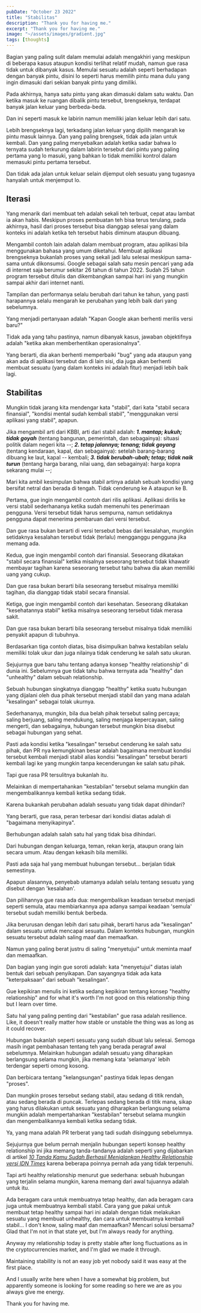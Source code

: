 ```yaml
---
pubDate: "October 23 2022"
title: "Stabilitas"
description: "Thank you for having me."
excerpt: "Thank you for having me."
image: "~/assets/images/gradient.jpg"
tags: [thoughts]
---
```


Bagian yang paling sulit dalam memulai adalah mengakhiri yang meskipun di beberapa kasus ataupun kondisi terlihat relatif mudah, namun gue rasa tidak untuk dibanyak kasus. Memulai sesuatu adalah seperti berhadapan dengan banyak pintu, disini lo seperti harus memilih pintu mana dulu yang ingin dimasuki dari sekian banyak pintu yang dimiliki.

Pada akhirnya, hanya satu pintu yang akan dimasuki dalam satu waktu. Dan ketika masuk ke ruangan dibalik pintu tersebut, brengseknya, terdapat banyak jalan keluar yang berbeda-beda.

Dan ini seperti masuk ke labirin namun memiliki jalan keluar lebih dari satu.

Lebih brengseknya lagi, terkadang jalan keluar yang dipilih mengarah ke pintu masuk lainnya. Dan yang paling brengsek, tidak ada jalan untuk kembali. Dan yang paling menyebalkan adalah ketika sadar bahwa lo ternyata sudah terkurung dalam labirin tersebut dari pintu yang paling pertama yang lo masuki, yang bahkan lo tidak memiliki kontrol dalam memasuki pintu pertama tersebut.

Dan tidak ada jalan untuk keluar selain dijemput oleh sesuatu yang tugasnya hanyalah untuk menjemput lo.

## Iterasi
Yang menarik dari membuat teh adalah sekali teh terbuat, cepat atau lambat ia akan habis. Meskipun proses pembuatan teh bisa terus terulang, pada akhirnya, hasil dari proses tersebut bisa dianggap selesai yang dalam konteks ini adalah ketika teh tersebut habis diminum ataupun dibuang.

Mengambil contoh lain adalah dalam membuat program, atau aplikasi bila menggunakan bahasa yang umum diketahui. Membuat aplikasi brengseknya bukanlah proses yang sekali jadi lalu selesai meskipun sama-sama untuk dikonsumsi. Google sebagai salah satu mesin pencari yang ada di internet saja berumur sekitar 26 tahun di tahun 2022. Sudah 25 tahun program tersebut ditulis dan dikembangkan sampai hari ini yang mungkin sampai akhir dari internet nanti.

Tampilan dan performanya selalu berubah dari tahun ke tahun, yang pasti harapannya selalu mengarah ke perubahan yang lebih baik dari yang sebelumnya.

Yang menjadi pertanyaan adalah "Kapan Google akan berhenti merilis versi baru?"

Tidak ada yang tahu pastinya, namun dibanyak kasus, jawaban objektifnya adalah "ketika akan memberhentikan operasionalnya".

Yang berarti, dia akan berhenti memperbaiki "bug" yang ada ataupun yang akan ada di aplikasi tersebut dan di lain sisi, dia juga akan berhenti membuat sesuatu (yang dalam konteks ini adalah fitur) menjadi lebih baik lagi.

## Stabilitas
Mungkin tidak jarang kita mendengar kata "stabil", dari kata "stabil secara finansial", "kondisi mental sudah kembali stabil", "menggunakan versi aplikasi yang stabil", apapun.

Jika mengambil arti dari KBBI, arti dari stabil adalah: ***1. mantap; kukuh; tidak goyah*** (tentang bangunan, pemerintah, dan sebagainya): situasi politik dalam negeri kita --; ***2. tetap jalannya; tenang; tidak goyang*** (tentang kendaraan, kapal, dan sebagainya): setelah barang-barang dibuang ke laut, kapal -- kembali; ***3. tidak berubah-ubah; tetap; tidak naik turun*** (tentang harga barang, nilai uang, dan sebagainya): harga kopra sekarang mulai --;

Mari kita ambil kesimpulan bahwa stabil artinya adalah sebuah kondisi yang bersifat netral dan berada di tengah. Tidak cenderung ke A ataupun ke B.

Pertama, gue ingin mengambil contoh dari rilis aplikasi. Aplikasi dirilis ke versi stabil sederhananya ketika sudah memenuhi tes penerimaan pengguna. Versi tersebut tidak harus sempurna, namun setidaknya pengguna dapat menerima pembaruan dari versi tersebut.

Dan gue rasa bukan berarti di versi tersebut bebas dari kesalahan, mungkin setidaknya kesalahan tersebut tidak (terlalu) mengganggu pengguna jika memang ada.

Kedua, gue ingin mengambil contoh dari finansial. Seseorang dikatakan "stabil secara finansial" ketika misalnya seseorang tersebut tidak khawatir membayar tagihan karena seseorang tersebut tahu bahwa dia akan memiliki uang yang cukup.

Dan gue rasa bukan berarti bila seseorang tersebut misalnya memiliki tagihan, dia dianggap tidak stabil secara finansial.

Ketiga, gue ingin mengambil contoh dari kesehatan. Seseorang dikatakan "kesehatannya stabil" ketika misalnya seseorang tersebut tidak merasa sakit.

Dan gue rasa bukan berarti bila seseorang tersebut misalnya tidak memiliki penyakit apapun di tubuhnya.

Berdasarkan tiga contoh diatas, bisa disimpulkan bahwa kestabilan selalu memiliki tolak ukur dan juga nilainya tidak cenderung ke salah satu ukuran.

Sejujurnya gue baru tahu tentang adanya konsep "healthy relationship" di dunia ini. Sebelumnya gue tidak tahu bahwa ternyata ada "healthy" dan "unhealthy" dalam sebuah relationship.

Sebuah hubungan singkatnya dianggap "healthy" ketika suatu hubungan yang dijalani oleh dua pihak tersebut menjadi stabil dan yang mana adalah "kesalingan" sebagai tolak ukurnya.

Sederhananya, mungkin, bila dua belah pihak tersebut saling percaya; saling berjuang, saling mendukung, saling menjaga kepercayaan, saling mengerti, dan sebagainya, hubungan tersebut mungkin bisa disebut sebagai hubungan yang sehat.

Pasti ada kondisi ketika "kesalingan" tersebut cenderung ke salah satu pihak, dan PR nya kemungkinan besar adalah bagaimana membuat kondisi tersebut kembali menjadi stabil alias kondisi "kesalingan" tersebut berarti kembali lagi ke yang mungkin tanpa kecenderungan ke salah satu pihak.

Tapi gue rasa PR tersulitnya bukanlah itu.

Melainkan di mempertahankan "kestabilan" tersebut selama mungkin dan mengembalikannya kembali ketika sedang tidak.

Karena bukankah perubahan adalah sesuatu yang tidak dapat dihindari?

Yang berarti, gue rasa, peran terbesar dari kondisi diatas adalah di "bagaimana menyikapinya".

Berhubungan adalah salah satu hal yang tidak bisa dihindari.

Dari hubungan dengan keluarga, teman, rekan kerja, ataupun orang lain secara umum. Atau dengan kekasih bila memiliki.

Pasti ada saja hal yang membuat hubungan tersebut... berjalan tidak semestinya.

Apapun alasannya, penyebab utamanya adalah selalu tentang sesuatu yang disebut dengan 'kesalahan'.

Dan pilihannya gue rasa ada dua: mengembalikan keadaan tersebut menjadi seperti semula, atau membiarkannya apa adanya sampai keadaan 'semula' tersebut sudah memiliki bentuk berbeda.

Jika berurusan dengan lebih dari satu pihak, berarti harus ada "kesalingan" dalam sesuatu untuk mencapai sesuatu. Dalam konteks hubungan, mungkin sesuatu tersebut adalah saling maaf dan memaafkan.

Namun yang paling berat justru di saling "menyetujui" untuk meminta maaf dan memaafkan.

Dan bagian yang ingin gue soroti adalah: kata "menyetujui" diatas ialah bentuk dari sebuah penyikapan. Dan sayangnya tidak ada kata "keterpaksaan" dari sebuah "kesalingan".

Gue kepikiran menulis ini ketika sedang kepikiran tentang konsep "healthy relationship" and for what it's worth I'm not good on this relationship thing but I learn over time.

Satu hal yang paling penting dari "kestabilan" gue rasa adalah resilience. Like, it doesn't really matter how stable or unstable the thing was as long as it could recover.

Hubungan bukanlah seperti sesuatu yang sudah dibuat lalu selesai. Semoga masih ingat pembahasan tentang teh yang berada peragraf awal sebelumnya. Melainkan hubungan adalah sesuatu yang diharapkan berlangsung selama mungkin, jika memang kata 'selamanya' lebih terdengar seperti omong kosong.

Dan berbicara tentang "kelangsungan" pastinya tidak lepas dengan "proses".

Dan mungkin proses tersebut sedang stabil, atau sedang di titik rendah, atau sedang berada di puncak. Terlepas sedang berada di titik mana, sikap yang harus dilakukan untuk sesuatu yang diharapkan berlangsung selama mungkin adalah mempertahankan "kestabilan" tersebut selama mungkin dan mengembalikannya kembali ketika sedang tidak.

Ya, yang mana adalah PR terberat yang tadi sudah disinggung sebelumnya.

Sejujurnya gue belum pernah menjalin hubungan seperti konsep healthy relationship ini jika memang tanda-tandanya adalah seperti yang dijabarkan di artikel [*10 Tanda Kamu Sudah Berhasil Menjalankan Healthy Relationship versi IDN Times*](https://www.idntimes.com/life/relationship/mia-rahmawati/10-tanda-kamu-sudah-berhasil-menjalankan-healthy-relationship-c1c2/) karena beberapa poinnya pernah ada yang tidak terpenuhi.

Tapi arti healthy relationship menurut gue sederhana: sebuah hubungan yang terjalin selama mungkin, karena memang dari awal tujuannya adalah untuk itu.

Ada beragam cara untuk membuatnya tetap healthy, dan ada beragam cara juga untuk membuatnya kembali stabil. Cara yang gue pakai untuk membuat tetap healthy sampai hari ini adalah dengan tidak melakukan sesuatu yang membuat unhealthy, dan cara untuk membuatnya kembali stabil... I don't know, saling maaf dan memaafkan? Mencari solusi bersama? Glad that I'm not in that state yet, but I'm always ready for anything.

Anyway my relationship today is pretty stable after long fluctuations as in the cryptocurrencies market, and I'm glad we made it through.

Maintaining stability is not an easy job yet nobody said it was easy at the first place.

And I usually write here when I have a somewhat big problem, but apparently someone is looking for some reading so here we are as you always give me energy.

Thank you for having me.
